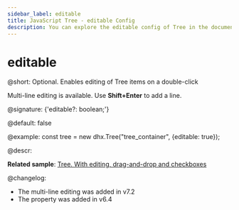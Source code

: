 ```yaml
---
sidebar_label: editable
title: JavaScript Tree - editable Config 
description: You can explore the editable config of Tree in the documentation of the DHTMLX JavaScript UI library. Browse developer guides and API reference, try out code examples and live demos, and download a free 30-day evaluation version of DHTMLX Suite.
---
```


# editable

@short: Optional. Enables editing of Tree items on a double-click  

Multi-line editing is available. Use **Shift+Enter** to add a line.

@signature: {'editable?: boolean;'}

@default: false

@example:
const tree = new dhx.Tree("tree_container", {editable: true});

@descr:

**Related sample**: [Tree. With editing, drag-and-drop and checkboxes](https://snippet.dhtmlx.com/hyfz6ai7)

@changelog:
- The multi-line editing was added in v7.2
- The property was added in v6.4

[comment]: # (@related:tree/configuration.md#editing-of-items tree/initialization_of_dhtmlxtree.md#initialize-tree)

[comment]: # (@relatedapi: tree/api/tree_edititem_method.md)
